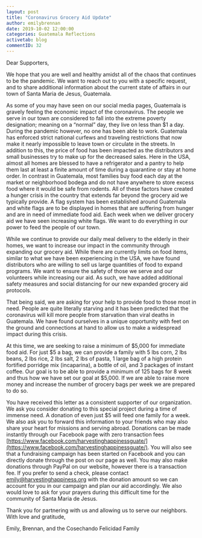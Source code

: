 ```yaml
---
layout: post
title: "Coronavirus Grocery Aid Update"
author: emilybrennan
date: 2019-10-02 12:00:00
categories: Guatemala Reflections
activetab: blog
commentID: 32
---
```


Dear Supporters,

We hope that you are well and healthy amidst all of the chaos that continues to be the pandemic. We want to reach out to you with a specific request, and to share additional information about the current state of affairs in our town of Santa Maria de Jesus, Guatemala.

As some of you may have seen on our social media pages, Guatemala is gravely feeling the economic impact of the coronavirus. The people we serve in our town are considered to fall into the extreme poverty designation; meaning on a “normal” day, they live on less than $1 a day. During the pandemic however, no one has been able to work. Guatemala has enforced strict national curfews and traveling restrictions that now make it nearly impossible to leave town or circulate in the streets. In addition to this, the price of food has been impacted as the distributors and small businesses try to make up for the decreased sales. Here in the USA, almost all homes are blessed to have a refrigerator and a pantry to help them last at least a finite amount of time during a quarantine or stay at home order. In contrast in Guatemala, most families buy food each day at the market or neighborhood bodega and do not have anywhere to store excess food where it would be safe from rodents. All of these factors have created a hunger crisis in the country that extends far beyond the grocery aid we typically provide. A flag system has been established around Guatemala and white flags are to be displayed in homes that are suffering from hunger and are in need of immediate food aid. Each week when we deliver grocery aid we have seen increasing white flags. We want to do everything in our power to feed the people of our town.

While we continue to provide our daily meal delivery to the elderly in their homes, we want to increase our impact in the community through expanding our grocery aid. While there are currently limits on food items, similar to what we have been experiencing in the USA, we have found distributors who are willing to sell us large quantities of food to expand programs. We want to ensure the safety of those we serve and our volunteers while increasing our aid. As such, we have added additional safety measures and social distancing for our new expanded grocery aid protocols.

That being said, we are asking for your help to provide food to those most in need. People are quite literally starving and it has been predicted that the coronavirus will kill more people from starvation than viral deaths in Guatemala. We have found ourselves in a unique opportunity with feet on the ground and connections at hand to allow us to make a widespread impact during this crisis.

At this time, we are seeking to raise a minimum of $5,000 for immediate food aid. For just $5 a bag, we can provide a family with 5 lbs corn, 2 lbs beans, 2 lbs rice, 2 lbs salt, 2 lbs of pasta, 1 large bag of a high protein fortified porridge mix (incaparina), a bottle of oil, and 3 packages of instant coffee. Our goal is to be able to provide a minimum of 125 bags for 8 week and thus how we have set our goal at $5,000. If we are able to raise more money and increase the number of grocery bags per week we are prepared to do so.

You have received this letter as a consistent supporter of our organization. We ask you consider donating to this special project during a time of immense need. A donation of even just $5 will feed one family for a week. We also ask you to forward this information to your friends who may also share your heart for missions and serving abroad. Donations can be made instantly through our Facebook page with zero transaction fees [https://www.facebook.com/harvestinghappinessguate/](https://www.facebook.com/harvestinghappinessguate/). You will also see that a fundraising campaign has been started on Facebook and you can directly donate through the post on our page as well. You may also make donations through PayPal on our website, however there is a transaction fee. If you prefer to send a check, please contact [emily@harvestinghappiness.org](mailto:emily@harvestinghappiness.org) with the donation amount so we can account for you in our campaign and plan our aid accordingly. We also would love to ask for your prayers during this difficult time for the community of Santa Maria de Jesus.

Thank you for partnering with us and allowing us to serve our neighbors. With love and gratitude,

<p class="meta">
Emily, Brennan, and the Cosechando Felicidad Family 
</p>
